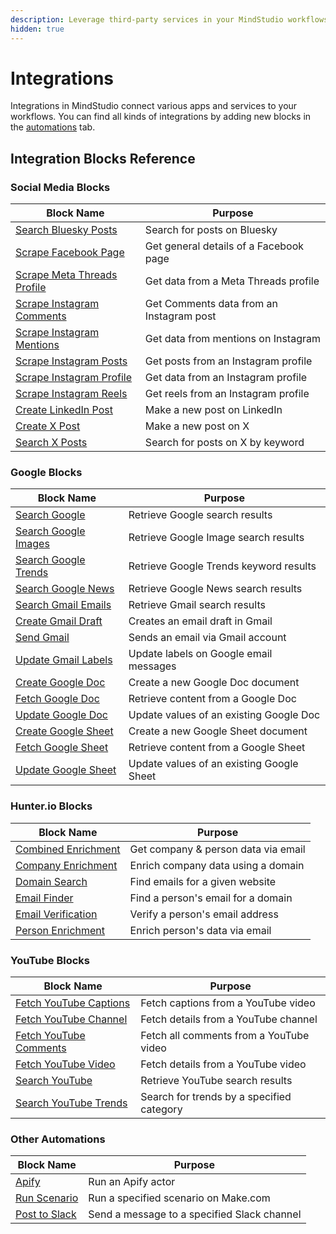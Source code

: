 ```yaml
---
description: Leverage third-party services in your MindStudio workflows
hidden: true
---
```


# Integrations

Integrations in MindStudio connect various apps and services to your workflows. You can find all kinds of integrations by adding new blocks in the [automations](../automations/) tab.

## Integration Blocks Reference

### Social Media Blocks

| Block Name                                                    | Purpose                                  |
| ------------------------------------------------------------- | ---------------------------------------- |
| [Search Bluesky Posts](search-bluesky-posts.md)               | Search for posts on Bluesky              |
| [Scrape Facebook Page](scrape-facebook-page.md)               | Get general details of a Facebook page   |
| [Scrape Meta Threads Profile](scrape-meta-threads-profile.md) | Get data from a Meta Threads profile     |
| [Scrape Instagram Comments](scrape-instagram-comments.md)     | Get Comments data from an Instagram post |
| [Scrape Instagram Mentions](scrape-instagram-mentions.md)     | Get data from mentions on Instagram      |
| [Scrape Instagram Posts](scrape-instagram-posts.md)           | Get posts from an Instagram profile      |
| [Scrape Instagram Profile](scrape-instagram-profile.md)       | Get data from an Instagram profile       |
| [Scrape Instagram Reels](scrape-instagram-reels.md)           | Get reels from an Instagram profile      |
| [Create LinkedIn Post](create-linkedin-post.md)               | Make a new post on LinkedIn              |
| [Create X Post](create-x-post.md)                             | Make a new post on X                     |
| [Search X Posts](search-x-posts.md)                           | Search for posts on X by keyword         |

### Google Blocks

| Block Name                                      | Purpose                                   |
| ----------------------------------------------- | ----------------------------------------- |
| [Search Google](search-google.md)               | Retrieve Google search results            |
| [Search Google Images](search-google-images.md) | Retrieve Google Image search results      |
| [Search Google Trends](search-google-trends.md) | Retrieve Google Trends keyword results    |
| [Search Google News](search-google-news.md)     | Retrieve Google News search results       |
| [Search Gmail Emails](search-gmail-emails.md)   | Retrieve Gmail search results             |
| [Create Gmail Draft](create-gmail-draft.md)     | Creates an email draft in Gmail           |
| [Send Gmail](send-gmail.md)                     | Sends an email via Gmail account          |
| [Update Gmail Labels](update-gmail-labels.md)   | Update labels on Google email messages    |
| [Create Google Doc](create-google-doc.md)       | Create a new Google Doc document          |
| [Fetch Google Doc](fetch-google-doc.md)         | Retrieve content from a Google Doc        |
| [Update Google Doc](update-google-doc.md)       | Update values of an existing Google Doc   |
| [Create Google Sheet](create-google-sheet.md)   | Create a new Google Sheet document        |
| [Fetch Google Sheet](fetch-google-sheet.md)     | Retrieve content from a Google Sheet      |
| [Update Google Sheet](update-google-sheet.md)   | Update values of an existing Google Sheet |

### Hunter.io Blocks

| Block Name                                    | Purpose                             |
| --------------------------------------------- | ----------------------------------- |
| [Combined Enrichment](combined-enrichment.md) | Get company & person data via email |
| [Company Enrichment](company-enrichment.md)   | Enrich company data using a domain  |
| [Domain Search](domain-search.md)             | Find emails for a given website     |
| [Email Finder](email-finder.md)               | Find a person's email for a domain  |
| [Email Verification](email-verification.md)   | Verify a person's email address     |
| [Person Enrichment](person-enrichment.md)     | Enrich person's data via email      |

### YouTube Blocks

| Block Name                                          | Purpose                                   |
| --------------------------------------------------- | ----------------------------------------- |
| [Fetch YouTube Captions](fetch-youtube-captions.md) | Fetch captions from a YouTube video       |
| [Fetch YouTube Channel](fetch-youtube-channel.md)   | Fetch details from a YouTube channel      |
| [Fetch YouTube Comments](fetch-youtube-comments.md) | Fetch all comments from a YouTube video   |
| [Fetch YouTube Video](fetch-youtube-video.md)       | Fetch details from a YouTube video        |
| [Search YouTube](search-youtube.md)                 | Retrieve YouTube search results           |
| [Search YouTube Trends](search-youtube-trends.md)   | Search for trends by a specified category |

### Other Automations

| Block Name                        | Purpose                                     |
| --------------------------------- | ------------------------------------------- |
| [Apify](apify.md)                 | Run an Apify actor                          |
| [Run Scenario](run-scenario.md)   | Run a specified scenario on Make.com        |
| [Post to Slack](post-to-slack.md) | Send a message to a specified Slack channel |
